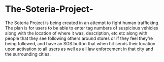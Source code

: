 # The-Soteria-Project- 

The Soteria Project is being created in an attempt
to fight human trafficking. The plan is for users to 
be able to enter tag numbers of suspicious vehicles 
along with the location of where it was, description, 
etc etc along with people that they see following 
others around stores or if they feel they’re being 
followed, and have an SOS button that when hit sends 
their location upon activation to all users as well 
as all law enforcement in that city and the 
surrounding cities. 
